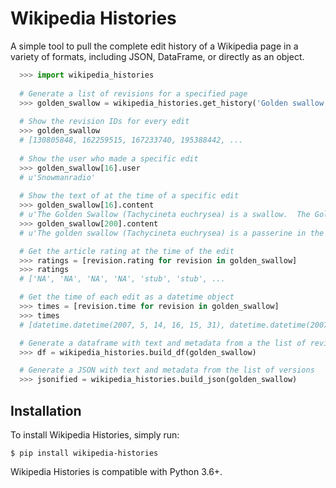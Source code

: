 # Wikipedia Histories

A simple tool to pull the complete edit history of a Wikipedia page in a variety of formats, including JSON, DataFrame, or directly as an object.

```python
  >>> import wikipedia_histories
  
  # Generate a list of revisions for a specified page
  >>> golden_swallow = wikipedia_histories.get_history('Golden swallow')
  
  # Show the revision IDs for every edit
  >>> golden_swallow
  # [130805848, 162259515, 167233740, 195388442, ...
  
  # Show the user who made a specific edit
  >>> golden_swallow[16].user
  # u'Snowmanradio'
  
  # Show the text of at the time of a specific edit
  >>> golden_swallow[16].content
  # u'The Golden Swallow (Tachycineta euchrysea) is a swallow.  The Golden Swallow formerly'...
  >>> golden_swallow[200].content
  # u'The golden swallow (Tachycineta euchrysea) is a passerine in the swallow family'...

  # Get the article rating at the time of the edit
  >>> ratings = [revision.rating for revision in golden_swallow]
  >>> ratings
  # ['NA', 'NA', 'NA', 'NA', 'stub', 'stub', ...

  # Get the time of each edit as a datetime object
  >>> times = [revision.time for revision in golden_swallow]
  >>> times
  # [datetime.datetime(2007, 5, 14, 16, 15, 31), datetime.datetime(2007, 10, 4, 15, 36, 29), ...

  # Generate a dataframe with text and metadata from a the list of revisions
  >>> df = wikipedia_histories.build_df(golden_swallow)

  # Generate a JSON with text and metadata from the list of versions
  >>> jsonified = wikipedia_histories.build_json(golden_swallow)
```


## Installation

To install Wikipedia Histories, simply run:

```
$ pip install wikipedia-histories
```

Wikipedia Histories is compatible with Python 3.6+.